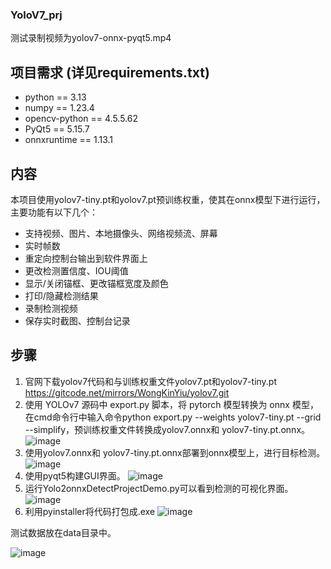 ### YoloV7_prj
测试录制视频为yolov7-onnx-pyqt5.mp4
## 项目需求 (详见requirements.txt)
* python == 3.13
* numpy == 1.23.4
* opencv-python == 4.5.5.62
* PyQt5 == 5.15.7
* onnxruntime == 1.13.1
## 内容
本项目使用yolov7-tiny.pt和yolov7.pt预训练权重，使其在onnx模型下进行运行，主要功能有以下几个：
* 支持视频、图片、本地摄像头、网络视频流、屏幕
* 实时帧数
* 重定向控制台输出到软件界面上
* 更改检测置信度、IOU阈值
* 显示/关闭锚框、更改锚框宽度及颜色
* 打印/隐藏检测结果
* 录制检测视频
* 保存实时截图、控制台记录
## 步骤
1. 官网下载yolov7代码和与训练权重文件yolov7.pt和yolov7-tiny.pt  https://gitcode.net/mirrors/WongKinYiu/yolov7.git 
2. 使用 YOLOv7 源码中 export.py 脚本，将 pytorch 模型转换为 onnx 模型，在cmd命令行中输入命令python export.py --weights yolov7-tiny.pt --grid --simplify，预训练权重文件转换成yolov7.onnx和 yolov7-tiny.pt.onnx。
![image](https://github.com/wangna123456/YoloV7_prj/assets/142497906/29d9110b-b183-4465-8fca-b58aec8585d5)
3. 使用yolov7.onnx和 yolov7-tiny.pt.onnx部署到onnx模型上，进行目标检测。
![image](https://github.com/wangna123456/YoloV7_prj/assets/142497906/32d9e139-04dc-48fe-a6b1-659c64b2c2b1)
4. 使用pyqt5构建GUI界面。
![image](https://github.com/wangna123456/YoloV7_prj/assets/142497906/2ed0c562-6432-4e16-841d-f246926bd430)
5. 运行Yolo2onnxDetectProjectDemo.py可以看到检测的可视化界面。
 ![image](https://github.com/wangna123456/YoloV7_prj/assets/142497906/85d111ec-de1e-4e2e-bb65-6767bfaa784f)
6. 利用pyinstaller将代码打包成.exe
![image](https://github.com/wangna123456/YoloV7_prj/assets/142497906/dc8205cf-887c-4ad4-a576-cbbf494291f3)

测试数据放在data目录中。

![image](https://github.com/wangna123456/YoloV7_prj/assets/142497906/820269bb-8970-4077-a12f-d3ec022a22c7)
